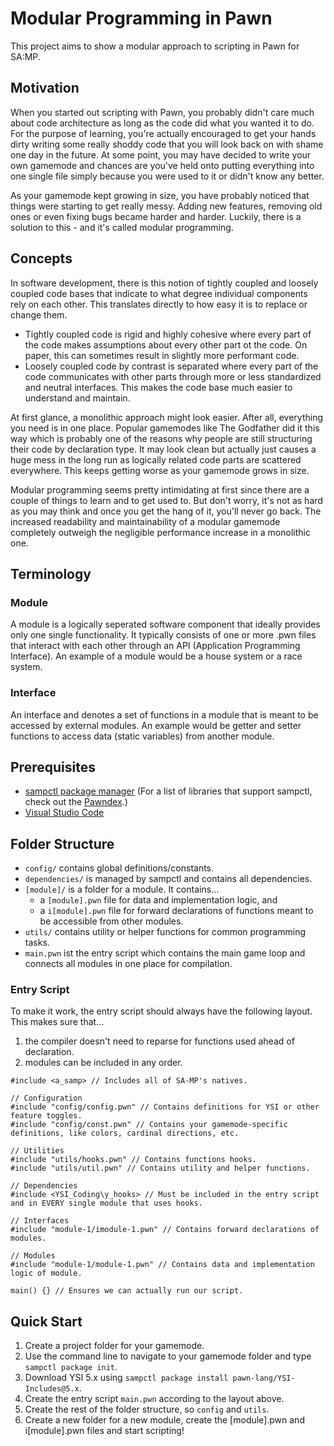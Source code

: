 # Modular Programming in Pawn

This project aims to show a modular approach to scripting in Pawn for SA:MP.

## Motivation

When you started out scripting with Pawn, you probably didn't care much about code architecture as long as
the code did what you wanted it to do. For the purpose of learning, you're actually encouraged to get your
hands dirty writing some really shoddy code that you will look back on with shame one day in the future.
At some point, you may have decided to write your own gamemode and chances are you've held onto putting
everything into one single file simply because you were used to it or didn't know any better.

As your gamemode kept growing in size, you have probably noticed that things were starting to get really messy.
Adding new features, removing old ones or even fixing bugs became harder and harder. Luckily, there is a
solution to this - and it's called modular programming.

## Concepts

In software development, there is this notion of tightly coupled and loosely coupled code bases that indicate
to what degree individual components rely on each other. This translates directly to how easy it is to replace
or change them.

- Tightly coupled code is rigid and highly cohesive where every part of the code makes assumptions about every
  other part ot the code. On paper, this can sometimes result in slightly more performant code.
- Loosely coupled code by contrast is separated where every part of the code communicates with other parts
  through more or less standardized and neutral interfaces. This makes the code base much easier to understand
  and maintain.

At first glance, a monolithic approach might look easier. After all, everything you need is in one place. Popular
gamemodes like The Godfather did it this way which is probably one of the reasons why people are still structuring
their code by declaration type. It may look clean but actually just causes a huge mess in the long run as logically
related code parts are scattered everywhere. This keeps getting worse as your gamemode grows in size.

Modular programming seems pretty intimidating at first since there are a couple of things to learn and to get
used to. But don't worry, it's not as hard as you may think and once you get the hang of it, you'll never go
back. The increased readability and maintainability of a modular gamemode completely outweigh the negligible
performance increase in a monolithic one.

## Terminology

### Module

A module is a logically seperated software component that ideally provides only one single functionality.
It typically consists of one or more .pwn files that interact with each other through an API (Application
Programming Interface). An example of a module would be a house system or a race system.

### Interface

An interface and denotes a set of functions in a module that is meant to be accessed by external modules.
An example would be getter and setter functions to access data (static variables) from another module.

## Prerequisites

- [sampctl package manager](https://github.com/Southclaws/sampctl) (For a list of libraries that support sampctl, check out the [Pawndex](https://packages.sampctl.com/).)
- [Visual Studio Code](https://code.visualstudio.com/)

## Folder Structure

- `config/` contains global definitions/constants.
- `dependencies/` is managed by sampctl and contains all dependencies.
- `[module]/` is a folder for a module. It contains...
  - a `[module].pwn` file for data and implementation logic, and
  - a `i[module].pwn` file for forward declarations of functions meant to be accessible from other modules.
- `utils/` contains utility or helper functions for common programming tasks.
- `main.pwn` ist the entry script which contains the main game loop and connects all modules in one place for compilation.

### Entry Script

To make it work, the entry script should always have the following layout.
This makes sure that...

1. the compiler doesn't need to reparse for functions used ahead of declaration.
2. modules can be included in any order.

```pawn
#include <a_samp> // Includes all of SA-MP's natives.

// Configuration
#include "config/config.pwn" // Contains definitions for YSI or other feature toggles.
#include "config/const.pwn" // Contains your gamemode-specific definitions, like colors, cardinal directions, etc.

// Utilities
#include "utils/hooks.pwn" // Contains functions hooks.
#include "utils/util.pwn" // Contains utility and helper functions.

// Dependencies
#include <YSI_Coding\y_hooks> // Must be included in the entry script and in EVERY single module that uses hooks.

// Interfaces
#include "module-1/imodule-1.pwn" // Contains forward declarations of modules.

// Modules
#include "module-1/module-1.pwn" // Contains data and implementation logic of module.

main() {} // Ensures we can actually run our script.
```

## Quick Start

1. Create a project folder for your gamemode.
2. Use the command line to navigate to your gamemode folder and type `sampctl package init`.
3. Download YSI 5.x using `sampctl package install pawn-lang/YSI-Includes@5.x`.
4. Create the entry script `main.pwn` according to the layout above.
5. Create the rest of the folder structure, so `config` and `utils`.
6. Create a new folder for a new module, create the [module].pwn and i[module].pwn files and start scripting!

